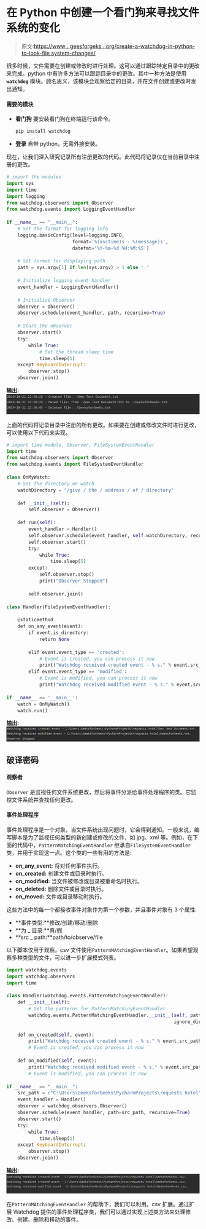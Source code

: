 # 在 Python 中创建一个看门狗来寻找文件系统的变化

> 原文:[https://www . geesforgeks . org/create-a-watchdog-in-python-to-look-file system-changes/](https://www.geeksforgeeks.org/create-a-watchdog-in-python-to-look-for-filesystem-changes/)

很多时候，文件需要在创建或修改时进行处理。这可以通过跟踪特定目录中的更改来完成。python 中有许多方法可以跟踪目录中的更改。其中一种方法是使用 **`watchdog`** 模块。顾名思义，该模块会观察给定的目录，并在文件创建或更改时发出通知。

#### 需要的模块

*   **看门狗**
    要安装看门狗在终端运行该命令。

    ```py
    pip install watchdog

    ```

*   **登录**
    自带 python，无需外接安装。

现在，让我们深入研究记录所有注册更改的代码。此代码将记录仅在当前目录中注册的更改。

```py
# import the modules
import sys
import time
import logging
from watchdog.observers import Observer
from watchdog.events import LoggingEventHandler

if __name__ == "__main__":
    # Set the format for logging info
    logging.basicConfig(level=logging.INFO,
                        format='%(asctime)s - %(message)s',
                        datefmt='%Y-%m-%d %H:%M:%S')

    # Set format for displaying path
    path = sys.argv[1] if len(sys.argv) > 1 else '.'

    # Initialize logging event handler
    event_handler = LoggingEventHandler()

    # Initialize Observer
    observer = Observer()
    observer.schedule(event_handler, path, recursive=True)

    # Start the observer
    observer.start()
    try:
        while True:
            # Set the thread sleep time
            time.sleep(1)
    except KeyboardInterrupt:
        observer.stop()
    observer.join()
```

**输出:**
![watchdog-Python](img/7750dff07bb164ba807d6395fc6aee56.png)

上面的代码将记录目录中注册的所有更改。如果要在创建或修改文件时进行更改，可以使用以下代码来实现。

```py
# import time module, Observer, FileSystemEventHandler
import time
from watchdog.observers import Observer
from watchdog.events import FileSystemEventHandler

class OnMyWatch:
    # Set the directory on watch
    watchDirectory = "/give / the / address / of / directory"

    def __init__(self):
        self.observer = Observer()

    def run(self):
        event_handler = Handler()
        self.observer.schedule(event_handler, self.watchDirectory, recursive = True)
        self.observer.start()
        try:
            while True:
                time.sleep(5)
        except:
            self.observer.stop()
            print("Observer Stopped")

        self.observer.join()

class Handler(FileSystemEventHandler):

    @staticmethod
    def on_any_event(event):
        if event.is_directory:
            return None

        elif event.event_type == 'created':
            # Event is created, you can process it now
            print("Watchdog received created event - % s." % event.src_path)
        elif event.event_type == 'modified':
            # Event is modified, you can process it now
            print("Watchdog received modified event - % s." % event.src_path)

if __name__ == '__main__':
    watch = OnMyWatch()
    watch.run()
```

**输出:**
![python-watchdog](img/f8a1f0da929063264420949721275d24.png)

## 破译密码

#### 观察者

`Observer` 是监视任何文件系统更改，然后将事件分派给事件处理程序的类。它监控文件系统并查找任何更改。

#### 事件处理程序

事件处理程序是一个对象，当文件系统出现问题时，它会得到通知。一般来说，编写脚本是为了监视任何类型的新创建或修改的文件，如 jpg、xml 等。例如，在下面的代码中，`PatternMatchingEventHandler` 继承自`FileSystemEventHandler` 类，并用于实现这一点。这个类的一些有用的方法是:

*   **on_any_event:** 将对任何事件执行。
*   **on_created:** 创建文件或目录时执行。
*   **on_modified:** 当文件被修改或目录被重命名时执行。
*   **on_deleted:** 删除文件或目录时执行。
*   **on_moved:** 文件或目录移动时执行。

这些方法中的每一个都接收事件对象作为第一个参数，并且事件对象有 3 个属性:

*   **事件类型:**修改/创建/移动/删除
*   **为 _ 目录:**真/假
*   **src _ path:**path/to/observe/file

以下脚本仅用于观察。csv 文件使用`PatternMAtchingEventHandler`。如果希望观察多种类型的文件，可以进一步扩展模式列表。

```py
import watchdog.events
import watchdog.observers
import time

class Handler(watchdog.events.PatternMatchingEventHandler):
    def __init__(self):
        # Set the patterns for PatternMatchingEventHandler
        watchdog.events.PatternMatchingEventHandler.__init__(self, patterns=['*.csv'],
                                                             ignore_directories=True, case_sensitive=False)

    def on_created(self, event):
        print("Watchdog received created event - % s." % event.src_path)
        # Event is created, you can process it now

    def on_modified(self, event):
        print("Watchdog received modified event - % s." % event.src_path)
        # Event is modified, you can process it now

if __name__ == "__main__":
    src_path = r"C:\Users\GeeksforGeeks\PycharmProjects\requests hotel"
    event_handler = Handler()
    observer = watchdog.observers.Observer()
    observer.schedule(event_handler, path=src_path, recursive=True)
    observer.start()
    try:
        while True:
            time.sleep(1)
    except KeyboardInterrupt:
        observer.stop()
    observer.join()
```

**输出:**
![watchdog-python](img/a4a2060f63e96bf7e72c8b81945c9777.png)

在`PatternMAtchingEventHandler` 的帮助下，我们可以利用。csv 扩展。通过扩展 Watchdog 提供的事件处理程序类，我们可以通过实现上述类方法来处理修改、创建、删除和移动的事件。